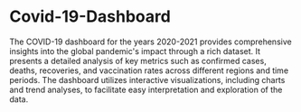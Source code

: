 # Covid-19-Dashboard
The COVID-19 dashboard for the years 2020-2021 provides comprehensive insights into the global pandemic's impact through a rich dataset. It presents a detailed analysis of key metrics such as confirmed cases, deaths, recoveries, and vaccination rates across different regions and time periods. The dashboard utilizes interactive visualizations, including charts and trend analyses, to facilitate easy interpretation and exploration of the data.
